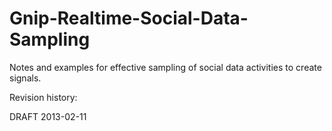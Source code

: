 Gnip-Realtime-Social-Data-Sampling
==================================

Notes and examples for effective sampling of social data activities to create signals.

Revision history:

  DRAFT 2013-02-11

